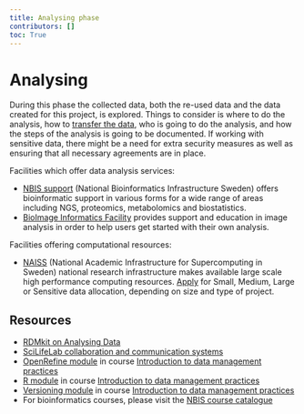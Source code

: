 ```yaml
---
title: Analysing phase
contributors: []
toc: True
---
```


# Analysing
During this phase the collected data, both the re-used data and the data created for this project, is explored. Things to consider is where to do the analysis, how to [transfer the data](/topics/data-transfer), who is going to do the analysis, and how the steps of the analysis is going to be documented. If working with sensitive data, there might be a need for extra security measures as well as ensuring that all necessary agreements are in place.

Facilities which offer data analysis services:
* [NBIS support](https://nbis.se/support) (National Bioinformatics Infrastructure Sweden) offers bioinformatic support in various forms for a wide range of areas including NGS, proteomics, metabolomics and biostatistics.
* [BioImage Informatics Facility](https://www.scilifelab.se/facilities/bioimage-informatics/) provides support and education in image analysis in order to help users get started with their own analysis.

Facilities offering computational resources:
* [NAISS](https://www.naiss.se/) (National Academic Infrastructure for Super­computing in Sweden) national research infrastructure makes available large scale high performance computing resources. [Apply](https://supr.naiss.se/round/compute/) for Small, Medium, Large or Sensitive data allocation, depending on size and type of project.

## Resources
* [RDMkit on Analysing Data](https://rdmkit.elixir-europe.org/analysing)
* [SciLifeLab collaboration and communication systems](https://www.scilifelab.se/community-pages/systems-data#collaboration)
* [OpenRefine module](https://nbisweden.github.io/module-openrefine-dm-practices/) in course [Introduction to data management practices](https://uppsala.instructure.com/courses/48087/pages/introduction-to-data-management-practices)
* [R module](https://nbisweden.github.io/module-r-intro-dm-practices/) in course [Introduction to data management practices](https://uppsala.instructure.com/courses/48087/pages/introduction-to-data-management-practices)
* [Versioning module](https://nbisweden.github.io/module-versioning-dm-practices/) in course [Introduction to data management practices](https://uppsala.instructure.com/courses/48087/pages/introduction-to-data-management-practices)
* For bioinformatics courses, please visit the [NBIS course catalogue](https://uppsala.instructure.com/courses/48087/pages/nbis-training-catalogue)
